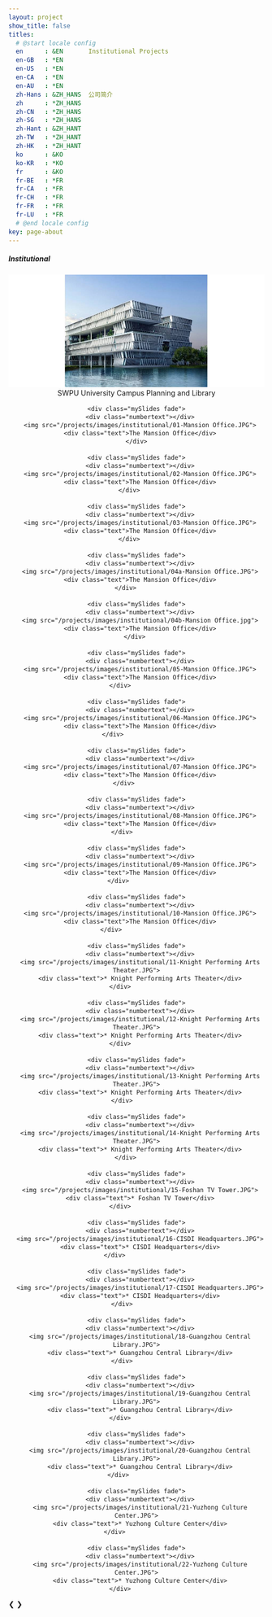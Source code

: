```yaml
---
layout: project
show_title: false
titles:
  # @start locale config
  en      : &EN       Institutional Projects
  en-GB   : *EN
  en-US   : *EN
  en-CA   : *EN
  en-AU   : *EN
  zh-Hans : &ZH_HANS  公司简介
  zh      : *ZH_HANS
  zh-CN   : *ZH_HANS
  zh-SG   : *ZH_HANS
  zh-Hant : &ZH_HANT
  zh-TW   : *ZH_HANT
  zh-HK   : *ZH_HANT
  ko      : &KO      
  ko-KR   : *KO
  fr      : &KO
  fr-BE   : *FR
  fr-CA   : *FR
  fr-CH   : *FR
  fr-FR   : *FR
  fr-LU   : *FR
  # @end locale config
key: page-about
---
```

##### Institutional

  <div class="slideshow-container">
  <center>
    <div class="mySlides fade">
      <div class="numbertext"></div>
      <img src="/projects/images/institutional/00-SEPU Library.JPG">
      <div class="text">SWPU University Campus Planning and Library</div>
    </div>

    <div class="mySlides fade">
      <div class="numbertext"></div>
      <img src="/projects/images/institutional/01-Mansion Office.JPG">
      <div class="text">The Mansion Office</div>
    </div>

    <div class="mySlides fade">
      <div class="numbertext"></div>
      <img src="/projects/images/institutional/02-Mansion Office.JPG">
      <div class="text">The Mansion Office</div>
    </div>    

    <div class="mySlides fade">
      <div class="numbertext"></div>
      <img src="/projects/images/institutional/03-Mansion Office.JPG">
      <div class="text">The Mansion Office</div>
    </div>    

    <div class="mySlides fade">
      <div class="numbertext"></div>
      <img src="/projects/images/institutional/04a-Mansion Office.JPG">
      <div class="text">The Mansion Office</div>
    </div>      

    <div class="mySlides fade">
      <div class="numbertext"></div>
      <img src="/projects/images/institutional/04b-Mansion Office.jpg">
      <div class="text">The Mansion Office</div>
    </div> 

    <div class="mySlides fade">
      <div class="numbertext"></div>
      <img src="/projects/images/institutional/05-Mansion Office.JPG">
      <div class="text">The Mansion Office</div>
    </div>         

    <div class="mySlides fade">
      <div class="numbertext"></div>
      <img src="/projects/images/institutional/06-Mansion Office.JPG">
      <div class="text">The Mansion Office</div>
    </div>             

    <div class="mySlides fade">
      <div class="numbertext"></div>
      <img src="/projects/images/institutional/07-Mansion Office.JPG">
      <div class="text">The Mansion Office</div>
    </div>       

    <div class="mySlides fade">
      <div class="numbertext"></div>
      <img src="/projects/images/institutional/08-Mansion Office.JPG">
      <div class="text">The Mansion Office</div>
    </div>        

    <div class="mySlides fade">
      <div class="numbertext"></div>
      <img src="/projects/images/institutional/09-Mansion Office.JPG">
      <div class="text">The Mansion Office</div>
    </div>          

    <div class="mySlides fade">
      <div class="numbertext"></div>
      <img src="/projects/images/institutional/10-Mansion Office.JPG">
      <div class="text">The Mansion Office</div>
    </div>              

    <div class="mySlides fade">
      <div class="numbertext"></div>
      <img src="/projects/images/institutional/11-Knight Performing Arts Theater.JPG">
      <div class="text">* Knight Performing Arts Theater</div>
    </div>         

    <div class="mySlides fade">
      <div class="numbertext"></div>
      <img src="/projects/images/institutional/12-Knight Performing Arts Theater.JPG">
      <div class="text">* Knight Performing Arts Theater</div>
    </div>         

    <div class="mySlides fade">
      <div class="numbertext"></div>
      <img src="/projects/images/institutional/13-Knight Performing Arts Theater.JPG">
      <div class="text">* Knight Performing Arts Theater</div>
    </div>        

    <div class="mySlides fade">
      <div class="numbertext"></div>
      <img src="/projects/images/institutional/14-Knight Performing Arts Theater.JPG">
      <div class="text">* Knight Performing Arts Theater</div>
    </div>      

    <div class="mySlides fade">
      <div class="numbertext"></div>
      <img src="/projects/images/institutional/15-Foshan TV Tower.JPG">
      <div class="text">* Foshan TV Tower</div>
    </div>         

    <div class="mySlides fade">
      <div class="numbertext"></div>
      <img src="/projects/images/institutional/16-CISDI Headquarters.JPG">
      <div class="text">* CISDI Headquarters</div>
    </div>            

    <div class="mySlides fade">
      <div class="numbertext"></div>
      <img src="/projects/images/institutional/17-CISDI Headquarters.JPG">
      <div class="text">* CISDI Headquarters</div>
    </div>        

    <div class="mySlides fade">
      <div class="numbertext"></div>
      <img src="/projects/images/institutional/18-Guangzhou Central Library.JPG">
      <div class="text">* Guangzhou Central Library</div>
    </div>        

    <div class="mySlides fade">
      <div class="numbertext"></div>
      <img src="/projects/images/institutional/19-Guangzhou Central Library.JPG">
      <div class="text">* Guangzhou Central Library</div>
    </div>         

    <div class="mySlides fade">
      <div class="numbertext"></div>
      <img src="/projects/images/institutional/20-Guangzhou Central Library.JPG">
      <div class="text">* Guangzhou Central Library</div>
    </div>          

    <div class="mySlides fade">
      <div class="numbertext"></div>
      <img src="/projects/images/institutional/21-Yuzhong Culture Center.JPG">
      <div class="text">* Yuzhong Culture Center</div>
    </div>            

    <div class="mySlides fade">
      <div class="numbertext"></div>
      <img src="/projects/images/institutional/22-Yuzhong Culture Center.JPG">
      <div class="text">* Yuzhong Culture Center</div>
    </div>         

  </center>
  <a class="prev" onclick="plusSlides(-1)">&#10094;</a>
  <a class="next" onclick="plusSlides(1)">&#10095;</a>

  </div>
  <br>

  <div style="text-align:center">
    
  </div>

  <script>
  var slideIndex = 1;
  showSlides(slideIndex);

  function plusSlides(n) {
    showSlides(slideIndex += n);
  }

  function currentSlide(n) {
    showSlides(slideIndex = n);
  }

  function showSlides(n) {
    var i;
    var slides = document.getElementsByClassName("mySlides");
    var dots = document.getElementsByClassName("dot");
    if (n > slides.length) {slideIndex = 1}    
    if (n < 1) {slideIndex = slides.length}
    for (i = 0; i < slides.length; i++) {
        slides[i].style.display = "none";  
    }
    for (i = 0; i < dots.length; i++) {
        dots[i].className = dots[i].className.replace(" active", "");
    }
    slides[slideIndex-1].style.display = "block";  
    dots[slideIndex-1].className += " active";
  }
  </script>

